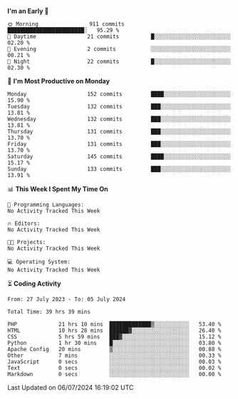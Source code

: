 
<!--START_SECTION:week-->
**I'm an Early 🐤** 

```text
🌞 Morning                911 commits         ████████████████████████░   95.29 % 
🌆 Daytime                21 commits          █░░░░░░░░░░░░░░░░░░░░░░░░   02.20 % 
🌃 Evening                2 commits           ░░░░░░░░░░░░░░░░░░░░░░░░░   00.21 % 
🌙 Night                  22 commits          █░░░░░░░░░░░░░░░░░░░░░░░░   02.30 % 
```
📅 **I'm Most Productive on Monday** 

```text
Monday                   152 commits         ████░░░░░░░░░░░░░░░░░░░░░   15.90 % 
Tuesday                  132 commits         ███░░░░░░░░░░░░░░░░░░░░░░   13.81 % 
Wednesday                132 commits         ███░░░░░░░░░░░░░░░░░░░░░░   13.81 % 
Thursday                 131 commits         ███░░░░░░░░░░░░░░░░░░░░░░   13.70 % 
Friday                   131 commits         ███░░░░░░░░░░░░░░░░░░░░░░   13.70 % 
Saturday                 145 commits         ████░░░░░░░░░░░░░░░░░░░░░   15.17 % 
Sunday                   133 commits         ███░░░░░░░░░░░░░░░░░░░░░░   13.91 % 
```


📊 **This Week I Spent My Time On** 

```text
💬 Programming Languages: 
No Activity Tracked This Week

🔥 Editors: 
No Activity Tracked This Week

🐱‍💻 Projects: 
No Activity Tracked This Week

💻 Operating System: 
No Activity Tracked This Week
```


<!--END_SECTION:week-->

⏳ **Coding Activity**

<!--START_SECTION:alltime-->

```text
From: 27 July 2023 - To: 05 July 2024

Total Time: 39 hrs 39 mins

PHP             21 hrs 10 mins  █████████████▒░░░░░░░░░░░   53.40 %
HTML            10 hrs 28 mins  ██████▓░░░░░░░░░░░░░░░░░░   26.40 %
CSS             5 hrs 59 mins   ███▓░░░░░░░░░░░░░░░░░░░░░   15.12 %
Python          1 hr 30 mins    █░░░░░░░░░░░░░░░░░░░░░░░░   03.80 %
Apache Config   20 mins         ▒░░░░░░░░░░░░░░░░░░░░░░░░   00.88 %
Other           7 mins          ░░░░░░░░░░░░░░░░░░░░░░░░░   00.33 %
JavaScript      0 secs          ░░░░░░░░░░░░░░░░░░░░░░░░░   00.03 %
Text            0 secs          ░░░░░░░░░░░░░░░░░░░░░░░░░   00.02 %
Markdown        0 secs          ░░░░░░░░░░░░░░░░░░░░░░░░░   00.00 %
```

<!--END_SECTION:alltime-->
<!--START_SECTION:date-->

 Last Updated on 06/07/2024 16:19:02 UTC
<!--END_SECTION:date-->
